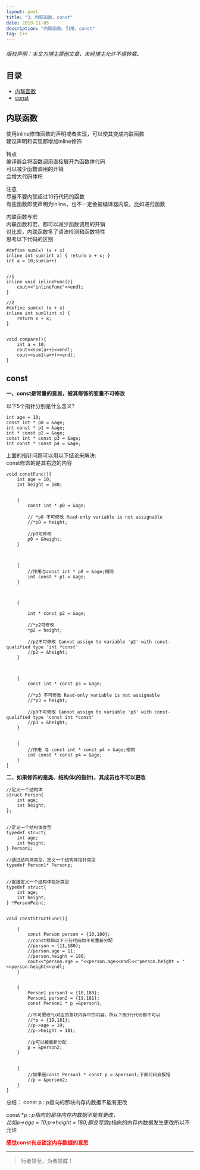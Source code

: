 ```yaml
---
layout: post
title: "3、内联函数、const"
date: 2019-11-05
description: "内联函数、引用、const"
tag: C++
---
```



<h6>版权声明：本文为博主原创文章，未经博主允许不得转载。</h6>








## 目录

* [内联函数](#content1)
* [const](#content2)






<!-- ************************************************ -->
## <a id="content1"></a>内联函数

使用inline修饰函数的声明或者实现，可以使其变成内联函数     
建议声明和实现都增加inline修饰

特点    
编译器会将函数调用直接展开为函数体代码     
可以减少函数调用的开销     
会增大代码体积     

注意     
尽量不要内联超过10行代码的函数     
有些函数即使声明为inline，也不一定会被编译器内联，比如递归函数    

内联函数与宏     
内联函数和宏，都可以减少函数调用的开销   
对比宏，内联函数多了语法检测和函数特性   
思考以下代码的区别   

```
#define sum(x) (x + x)    
inline int sum(int x) { return x + x; }  
int a = 10;sum(a++)
```
 

```

//1
inline void inlineFunc(){
    cout<<"inlineFunc"<<endl;
}

//2
#define sum(x) (x + x)
inline int sum1(int x) {
    return x + x;
}


void compare(){
    int a = 10;
    cout<<sum(a++)<<endl;
    cout<<sum1(a++)<<endl;
}

```

<!-- ************************************************ -->
## <a id="content2"></a>const

**一、const是常量的意思，被其修饰的变量不可修改**        

以下5个指针分别是什么含义?   

```     
int age = 10;        
const int * p0 = &age;        
int const * p1 = &age;        
int * const p2 = &age;        
const int * const p3 = &age;        
int const * const p4 = &age;  
```      

上面的指针问题可以用以下结论来解决:        
const修饰的是其右边的内容        


```
void constFunc(){
    int age = 10;
    int height = 180;
    
    
    {
        const int * p0 = &age;
        
        // *p0 不可修改 Read-only variable is not assignable
        //*p0 = height;
        
        //p0可修改
        p0 = &height;
    }
    
    
    
    {
        //作用与const int * p0 = &age;相同
        int const * p1 = &age;
    }
    
    
    
    {
        
        int * const p2 = &age;
        
        //*p2可修改
        *p2 = height;
        
        //p2不可修改 Cannot assign to variable 'p2' with const-qualified type 'int *const'
        //p2 = &height;
    }
    
    
    
    {
        const int * const p3 = &age;
        
        //*p3 不可修改 Read-only variable is not assignable
        //*p3 = height;
        
        //p3不可修改 Cannot assign to variable 'p3' with const-qualified type 'const int *const'
        //p3 = &height;
    }
    
    
    {
        //作用 与 const int * const p4 = &age;相同
        int const * const p4 = &age;
    }
}
```

**二、如果修饰的是类、结构体(的指针)，其成员也不可以更改**        


```
//定义一个结构体
struct Person{
    int age;
    int height;
};


//定义一个结构体类型
typedef struct{
    int age;
    int height;
} Person1;

//通过结构体类型，定义一个结构体指针类型
typedef Person1* Personp;


//直接定义一个结构体指针类型
typedef struct{
    int age;
    int height;
} *PersonPoint;


void constStructFunc(){
    
    {
        const Person person = {10,180};
        //const修饰以下三行代码均不可重新分配
        //person = {11,180};
        //person.age = 11;
        //person.height = 180;
        cout<<"person.age = "<<person.age<<endl<<"person.height = "<<person.height<<endl;
    }
    
    
    {
        Person1 person1 = {18,180};
        Person1 person2 = {19,181};
        const Person1 * p =&person1;
        
        //不可更改*p对应的那块内存中的内容，所以下面3行代码都不可以
        //*p = {19,181};
        //p->age = 19;
        //p->height = 181;
        
        //p可以被重新分配
        p = &person2;
    }
    
    
    {
        //如果是const Person1 * const p = &person1;下面代码会报错
        //p = &person2;
    }
}
```

总结：
const p  : p指向的那块内存内数据不能有更改

const *p : *p指向的那块内存内数据不能有更改，       
比如p->age = 10;p->height = 180;都会导致*p指向的内存内数据发生更改所以不允许       

<span style="color:red;font-weight:bold">感觉const有点锁定内存数据的意思</span>



----------
>  行者常至，为者常成！


